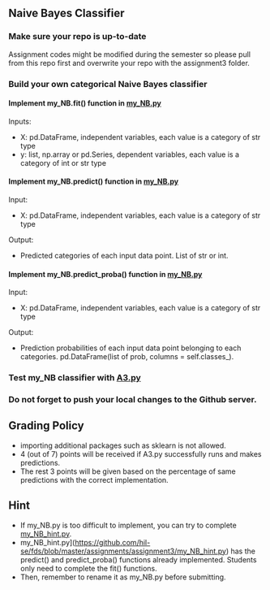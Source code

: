 ## Naive Bayes Classifier

### Make sure your repo is up-to-date

Assignment codes might be modified during the semester so please pull from this repo first and overwrite your repo with the assignment3 folder. 

### Build your own categorical Naive Bayes classifier

#### Implement my_NB.fit() function in [my_NB.py](https://github.com/hil-se/fds/blob/master/assignments/assignment3/my_NB.py)
Inputs:
- X: pd.DataFrame, independent variables, each value is a category of str type
- y: list, np.array or pd.Series, dependent variables, each value is a category of int or str type

#### Implement my_NB.predict() function in [my_NB.py](https://github.com/hil-se/fds/blob/master/assignments/assignment3/my_NB.py)
Input:
- X: pd.DataFrame, independent variables, each value is a category of str type

Output:
- Predicted categories of each input data point. List of str or int.

#### Implement my_NB.predict_proba() function in [my_NB.py](https://github.com/hil-se/fds/blob/master/assignments/assignment3/my_NB.py)
Input:
- X: pd.DataFrame, independent variables, each value is a category of str type

Output:
- Prediction probabilities of each input data point belonging to each categories. pd.DataFrame(list of prob, columns = self.classes_).

### Test my_NB classifier with [A3.py](https://github.com/hil-se/fds/blob/master/assignments/assignment3/A3.py)

### Do not forget to push your local changes to the Github server.

 
 ## Grading Policy 
 - importing additional packages such as sklearn is not allowed.
 - 4 (out of 7) points will be received if A3.py successfully runs and makes predictions.
 - The rest 3 points will be given based on the percentage of same predictions with the correct implementation.
 
  
## Hint
 - If my_NB.py is too difficult to implement, you can try to complete [my_NB_hint.py](https://github.com/hil-se/fds/blob/master/assignments/assignment3/my_NB_hint.py).
 - my_NB_hint.py](https://github.com/hil-se/fds/blob/master/assignments/assignment3/my_NB_hint.py) has the predict() and predict_proba() functions already implemented. Students only need to complete the fit() functions.
 - Then, remember to rename it as my_NB.py before submitting.
